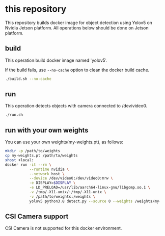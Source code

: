 
# this repository

This repository builds docker image for object detection using Yolov5 on Nvidia Jetson platform.
All operations below should be done on Jetson platform.

## build

This operation build docker image named 'yolov5'.

If the build fails, use `--no-cache` option to clean the docker build cache.

```bash
./build.sh --no-cache
```

## run

This operation detects objects with camera connected to /dev/video0.

```bash
./run.sh
```

## run with your own weights

You can use your own weights(my-weights.pt), as follows:

```bash
mkdir -p /path/to/weights
cp my-weights.pt /path/to/weights
xhost +local:
docker run -it --rm \
           --runtime nvidia \
           --network host \
           --device /dev/video0:/dev/video0:mrw \
           -e DISPLAY=$DISPLAY \
           -e LD_PRELOAD=/usr/lib/aarch64-linux-gnu/libgomp.so.1 \
           -v /tmp/.X11-unix/:/tmp/.X11-unix \
           -v /path/to/weights:/weights \
           yolov5 python3.8 detect.py --source 0 --weights /weights/my-weights.pt
```

## CSI Camera support

CSI Camera is not supported for this docker environment.
